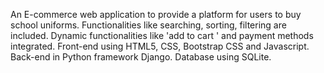 An E-commerce web application to provide a platform for users to buy school uniforms. Functionalities like searching, sorting, filtering are included. Dynamic functionalities like 'add to cart ' and payment methods integrated. Front-end using  HTML5, CSS, Bootstrap CSS and Javascript. Back-end in Python framework Django. Database using SQLite.
